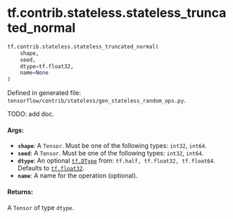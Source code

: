 <div itemscope itemtype="http://developers.google.com/ReferenceObject">
<meta itemprop="name" content="tf.contrib.stateless.stateless_truncated_normal" />
<meta itemprop="path" content="Stable" />
</div>

# tf.contrib.stateless.stateless_truncated_normal

``` python
tf.contrib.stateless.stateless_truncated_normal(
    shape,
    seed,
    dtype=tf.float32,
    name=None
)
```



Defined in generated file: `tensorflow/contrib/stateless/gen_stateless_random_ops.py`.

TODO: add doc.

#### Args:

* <b>`shape`</b>: A `Tensor`. Must be one of the following types: `int32`, `int64`.
* <b>`seed`</b>: A `Tensor`. Must be one of the following types: `int32`, `int64`.
* <b>`dtype`</b>: An optional <a href="../../../tf/DType.md"><code>tf.DType</code></a> from: `tf.half, tf.float32, tf.float64`. Defaults to <a href="../../../tf/float32.md"><code>tf.float32</code></a>.
* <b>`name`</b>: A name for the operation (optional).


#### Returns:

A `Tensor` of type `dtype`.